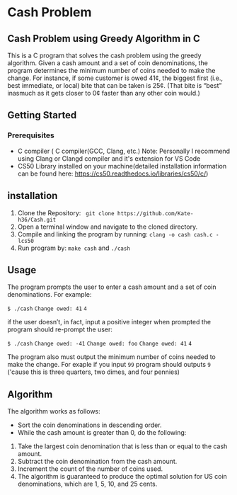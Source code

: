 # Cash Problem

## Cash Problem using Greedy Algorithm in C

This is a C program that solves the cash problem using the greedy algorithm. Given a cash amount and a set of coin denominations, the program determines the minimum number of coins needed to make the change.
For instance, if some customer is owed 41¢, the biggest first (i.e., best immediate, or local) bite that can be taken is 25¢. (That bite is “best” inasmuch as it gets closer to 0¢ faster than any other coin would.) 

## Getting Started
### Prerequisites
* C compiler ( C compiler(GCC, Clang, etc.) Note: Personally I recommend using Clang or Clangd compiler and it's extension for VS Code
* CS50 Library installed on your machine(detailed installation information can be found here: https://cs50.readthedocs.io/libraries/cs50/c/)

## installation 

1. Clone the Repository:
` git clone https://github.com/Kate-h36/Cash.git`
2. Open a terminal window and navigate to the cloned directory.
3. Compile and linking the program by running:
`clang -o cash cash.c -lcs50`
4. Run program by:
`make cash` and `./cash`

## Usage 

The program prompts the user to enter a cash amount and a set of coin denominations. For example:

`$ ./cash`
`Change owed: 41`
`4`

if the user doesn’t, in fact, input a positive integer  when prompted the program should re-prompt the user:

`$ ./cash`
`Change owed: -41`
`Change owed: foo`
`Change owed: 41`
`4`

The program also must output the minimum number of coins needed to make the change. 
For exaple if you input `99` program should outputs `9` ('cause this is three quarters, two dimes, and four pennies)

## Algorithm
The algorithm works as follows:

 * Sort the coin denominations in descending order.
 *  While the cash amount is greater than 0, do the following:
 
1. Take the largest coin denomination that is less than or equal to the cash amount.
2. Subtract the coin denomination from the cash amount.
3. Increment the count of the number of coins used.
4. The algorithm is guaranteed to produce the optimal solution for US coin denominations, which are 1, 5, 10, and 25 cents.
